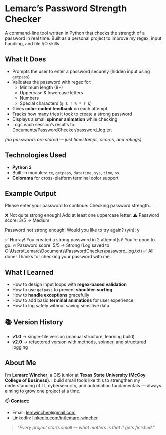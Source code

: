 # Lemarc’s Password Strength Checker
A command-line tool written in Python that checks the strength of a password in real time. Built as a personal project to improve my regex, input handling, and file I/O skills.

## What It Does
- Prompts the user to enter a password securely (hidden input using `getpass`)
- Validates the password with regex for:
  - Minimum length (8+)
  - Uppercase & lowercase letters
  - Numbers
  - Special characters (`@ $ ! % * ? &`)
- Gives **color-coded feedback** on each attempt
- Tracks how many tries it took to create a strong password
- Displays a small **spinner animation** while checking
- Logs each session’s results to: Documents/PasswordChecker/password_log.txt

*(no passwords are stored — just timestamps, scores, and ratings)*

## Technologies Used
- **Python 3**
- Built-in modules: `re`, `getpass`, `datetime`, `sys`, `time`, `os`
- **Colorama** for cross-platform terminal color support

## Example Output

Please enter your password to continue:
Checking password strength...

❌ Not quite strong enough! Add at least one uppercase letter.
⚠️ Password score: 3/5 → Medium

Password not strong enough! Would you like to try again? (y/n): y

✅ Hurray! You created a strong password in 2 attempt(s)! You’re good to go.
🔥 Password score: 5/5 → Strong
(Log saved to C:\Users\Lemarc\Documents\PasswordChecker\password_log.txt)
✅ All done! Thanks for checking your password with me.


## What I Learned
- How to design input loops with **regex-based validation**
- How to use `getpass` to prevent **shoulder-surfing**
- How to **handle exceptions** gracefully
- How to add basic **terminal animations** for user experience
- How to log safely without saving sensitive data

## 📚 Version History
- **v1.0** → single-file version (manual structure, learning build)
- **v2.0** → refactored version with methods, spinner, and structured logging

## About Me
I’m **Lemarc Wincher**, a CIS junior at **Texas State University (McCoy College of Business)**. I build small tools like this to strengthen my understanding of IT, cybersecurity, and automation fundamentals — always aiming to grow one project at a time.

📫 **Contact:**  
- Email: [lemwincher@gmail.com](mailto:lemwincher@gmail.com)  
- LinkedIn: [linkedin.com/in/lemarc-wincher](https://linkedin.com/in/lemarc-wincher)

> *"Every project starts small — what matters is that it gets finished."*
